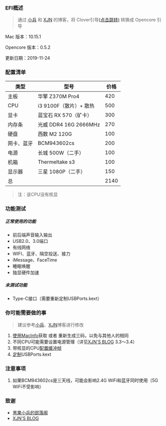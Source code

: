 ### EFI概述

> 通过 [小兵](https://blog.daliansky.net/OpenCore-BootLoader.html) 和 [XJN](https://blog.xjn819.com/?p=543) 的博客，将 Clover引导[(点击跳转)](https://github.com/heyxiaobai/Asrock-Z370m-Pro4-Hackintosh/tree/clover-deprecated) 转换成 Opencore 引导

Mac 版本：10.15.1

Opencore 版本：0.5.2

更新日期：2019-11-24



### 配置清单

| 类型       | 型号                   | 价格 |
| ---------- | ---------------------- | ---- |
| 主板       | 华擎 Z370M Pro4        | 420  |
| CPU        | i3 9100F（散片）+ 散热 | 500  |
| 显卡       | 蓝宝石 RX 570（矿卡）  | 300  |
| 内存条     | 光威 DDR4 16G 2666MHz  | 270  |
| 硬盘       | 西数 M2 120G           | 100  |
| 网卡、蓝牙 | BCM943602cs            | 200  |
| 电源       | 长城 500W（二手）      | 100  |
| 机箱       | Thermeltake s3         | 100  |
| 显示器     | 三星 1080P（二手）     | 150  |
| 总         |                        | 2140 |

> 注：该CPU没有核显



### 功能测试

##### 正常使用的功能

* 前后端声音输入输出
* USB2.0、3.0端口
* 有线网络
* WIFI、蓝牙、隔空投送、接力
* iMessage、FaceTime
* 睡眠唤醒
* 独显硬件加速

##### 未测试功能

* Type-C接口（需要重新定制USBPorts.kext）



### 你可能需要做的事

> 建议参考[小兵](https://blog.daliansky.net/OpenCore-BootLoader.html#deviceproperties-设备属性)、[XJN](https://blog.xjn819.com/?p=543)博客进行修改

1. [使用MacInfo](https://blog.daliansky.net/OpenCore-BootLoader.html#macserial)获取 或者 重新生成三码，以免与其他人的相同
2. 不同CPU可能需要设置电源管理（详见[XJN'S BLOG](https://blog.xjn819.com) 3.3～3.4）
3. 带核显的CPU[配置缓冲帧](https://blog.daliansky.net/OpenCore-BootLoader.html#deviceproperties-设备属性)
4. [定制](https://blog.daliansky.net/Intel-FB-Patcher-tutorial-and-insertion-pose.html#定制usb)USBPorts.kext



### 注意事项

1. 如果BCM943602cs是三天线，可能会影响2.4G WiFi和蓝牙同时使用（5G WiFi不受影响）



### 致谢

* [黑果小兵的部落阁](https://blog.daliansky.net)
* [XJN'S BLOG](https://blog.xjn819.com)
